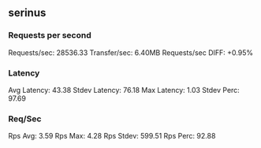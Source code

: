 ## serinus
### Requests per second
Requests/sec: 28536.33
Transfer/sec: 6.40MB
Requests/sec DIFF: +0.95%
### Latency
Avg Latency: 43.38
Stdev Latency: 76.18
Max Latency: 1.03
Stdev Perc: 97.69
### Req/Sec
Rps Avg: 3.59
Rps Max: 4.28
Rps Stdev: 599.51
Rps Perc: 92.88